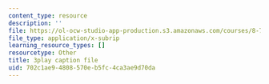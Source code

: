 ```yaml
---
content_type: resource
description: ''
file: https://ol-ocw-studio-app-production.s3.amazonaws.com/courses/8-701-introduction-to-nuclear-and-particle-physics-fall-2020/702c1ae94808570eb5fc4ca3ae9d70da_b5DKpnHXuUU.vtt
file_type: application/x-subrip
learning_resource_types: []
resourcetype: Other
title: 3play caption file
uid: 702c1ae9-4808-570e-b5fc-4ca3ae9d70da
---
```

